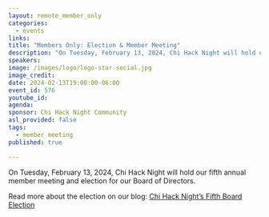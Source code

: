 ```yaml
---
layout: remote_member_only
categories:
  - events
links: 
title: "Members Only: Election & Member Meeting"
description: "On Tuesday, February 13, 2024, Chi Hack Night will hold our fifth annual member meeting and election for our Board of Directors."
speakers:
image: /images/logo/logo-star-social.jpg
image_credit:
date: 2024-02-13T19:00:00-06:00
event_id: 576
youtube_id: 
agenda: 
sponsor: Chi Hack Night Community
asl_provided: false
tags: 
  - member meeting
published: true

---
```


On Tuesday, February 13, 2024, Chi Hack Night will hold our fifth annual member meeting and election for our Board of Directors.

Read more about the election on our blog: [Chi Hack Night’s Fifth Board Election](/blog/2024/01/26/board-member-elections)
